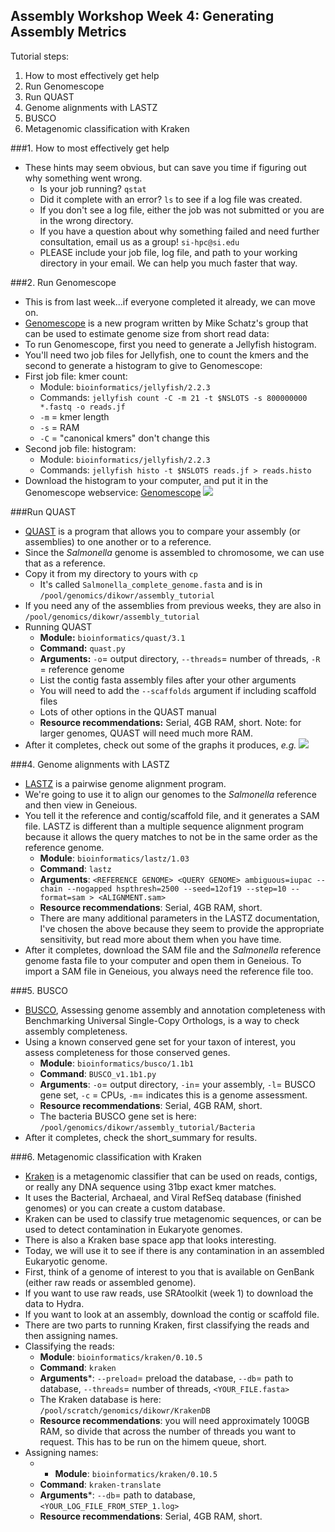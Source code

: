 Assembly Workshop Week 4: Generating Assembly Metrics  
---

Tutorial steps: 
1. How to most effectively get help  
2. Run Genomescope  
3. Run QUAST  
4. Genome alignments with LASTZ  
5. BUSCO  
6. Metagenomic classification with Kraken  
  

###1. How to most effectively get help
* These hints may seem obvious, but can save you time if figuring out why something went wrong.
	+ Is your job running? ```qstat```
	+ Did it complete with an error? ```ls``` to see if a log file was created.
	+ If you don't see a log file, either the job was not submitted or you are in the wrong directory.
	+ If you have a question about why something failed and need further consultation, email us as a group! ```si-hpc@si.edu```
	+ PLEASE include your job file, log file, and path to your working directory in your email. We can help you much faster that way.

###2. Run Genomescope
* This is from last week...if everyone completed it already, we can move on.
* [Genomescope](http://qb.cshl.edu/genomescope/) is a new program written by Mike Schatz's group that can be used to estimate genome size from short read data: 
* To run Genomescope, first you need to generate a Jellyfish histogram.
* You'll need two job files for Jellyfish, one to count the kmers and the second to generate a histogram to give to Genomescope:  
* First job file: kmer count:
	+ Module: ```bioinformatics/jellyfish/2.2.3```
	+ Commands: ```jellyfish count -C -m 21 -t $NSLOTS -s 800000000 *.fastq -o reads.jf```
	+ ```-m``` = kmer length  
	+ ```-s``` = RAM  
	+ ```-C``` = "canonical kmers" don't change this  
* Second job file: histogram:
	+ Module: ```bioinformatics/jellyfish/2.2.3```
	+ Commands: ```jellyfish histo -t $NSLOTS reads.jf > reads.histo```
* Download the histogram to your computer, and put it in the Genomescope webservice: [Genomescope](http://qb.cshl.edu/genomescope) 
![](/Users/rebeccadikow/Desktop/genomescope.tiff)

###Run QUAST
* [QUAST](http://bioinf.spbau.ru/quast) is a program that allows you to compare your assembly (or assemblies) to one another or to a reference. 
* Since the *Salmonella* genome is assembled to chromosome, we can use that as a reference.
* Copy it from my directory to yours with ```cp```
	+ It's called ```Salmonella_complete_genome.fasta``` and is in ```/pool/genomics/dikowr/assembly_tutorial```
* If you need any of the assemblies from previous weeks, they are also in ```/pool/genomics/dikowr/assembly_tutorial```
* Running QUAST
	+ **Module:** ```bioinformatics/quast/3.1```
	+ **Command:** ```quast.py```
	+ **Arguments:** ```-o```= output directory, ```--threads```= number of threads, ```-R``` = reference genome 
	+ List the contig fasta assembly files after your other arguments
	+ You will need to add the ```--scaffolds``` argument if including scaffold files
	+ Lots of other options in the QUAST manual
	+ **Resource recommendations:** Serial, 4GB RAM, short. Note: for larger genomes, QUAST will need much more RAM.
* After it completes, check out some of the graphs it produces, *e.g.*
![](http://www.github.com/SmithsonianWorkshops/GenomeAssembly/Nx_quast.png?raw=true)

###4. Genome alignments with LASTZ
* [LASTZ](http://www.bx.psu.edu/~rsharris/lastz/) is a pairwise genome alignment program.
*  We're going to use it to align our genomes to the *Salmonella* reference and then view in Geneious.
*  You tell it the reference and contig/scaffold file, and it generates a SAM file. LASTZ is different than a multiple sequence alignment program because it allows the query matches to not be in the same order as the reference genome. 
	+ **Module**: ```bioinformatics/lastz/1.03```
	+ **Command**: ```lastz```
	+ **Arguments**: ```<REFERENCE GENOME> <QUERY GENOME> ambiguous=iupac --chain --nogapped hspthresh=2500 --seed=12of19 --step=10 --format=sam > <ALIGNMENT.sam>```
	+ **Resource recommendations**: Serial, 4GB RAM, short.
	+ There are many additional parameters in the LASTZ documentation, I've chosen the above because they seem to provide the appropriate sensitivity, but read more about them when you have time.
* After it completes, download the SAM file and the *Salmonella* reference genome fasta file to your computer and open them in Geneious. To import a SAM file in Geneious, you always need the reference file too.

###5. BUSCO
* [BUSCO](http://busco.ezlab.org), Assessing genome assembly and annotation completeness with Benchmarking Universal Single-Copy Orthologs, is a way to check assembly completeness.
* Using a known conserved gene set for your taxon of interest, you assess completeness for those conserved genes.
	+ **Module**: ```bioinformatics/busco/1.1b1```
	+ **Command**: ```BUSCO_v1.1b1.py```
	+ **Arguments**: ``-o``= output directory, ```-in```= your assembly, ```-l```= BUSCO gene set, ```-c``` = CPUs, ```-m```= indicates this is a genome assessment.
	+ **Resource recommendations**: Serial, 4GB RAM, short.
	+ The bacteria BUSCO gene set is here: ```/pool/genomics/dikowr/assembly_tutorial/Bacteria```
* After it completes, check the short_summary for results.

###6. Metagenomic classification with Kraken
* [Kraken](https://ccb.jhu.edu/software/kraken/) is a metagenomic classifier that can be used on reads, contigs, or really any DNA sequence using 31bp exact kmer matches.
* It uses the Bacterial, Archaeal, and Viral RefSeq database (finished genomes) or you can create a custom database.
* Kraken can be used to classify true metagenomic sequences, or can be used to detect contamination in Eukaryote genomes.
* There is also a Kraken base space app that looks interesting.
* Today, we will use it to see if there is any contamination in an assembled Eukaryotic genome.
* First, think of a genome of interest to you that is available on GenBank (either raw reads or assembled genome).
* If you want to use raw reads, use SRAtoolkit (week 1) to download the data to Hydra.
* If you want to look at an assembly, download the contig or scaffold file.
* There are two parts to running Kraken, first classifying the reads and then assigning names.
* Classifying the reads:
	+ **Module**: ```bioinformatics/kraken/0.10.5```
	+ **Command**: ```kraken```
	+ **Arguments***: ```--preload```= preload the database, ```--db```= path to database, ```--threads```= number of threads, ```<YOUR_FILE.fasta>```
	+ The Kraken database is here: ```/pool/scratch/genomics/dikowr/KrakenDB```
	+ **Resource recommendations**: you will need approximately 100GB RAM, so divide that across the number of threads you want to request. This has to be run on the himem queue, short.
* Assigning names:
	+ + **Module**: ```bioinformatics/kraken/0.10.5```
	+ **Command**: ```kraken-translate```
	+ **Arguments***: ```--db```= path to database, ```<YOUR_LOG_FILE_FROM_STEP_1.log>```
	+ **Resource recommendations**:  Serial, 4GB RAM, short.


